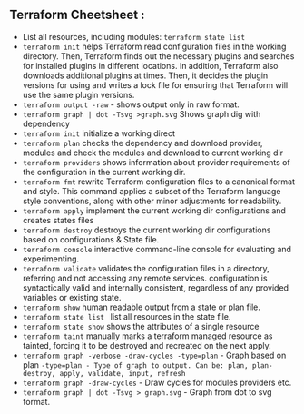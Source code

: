 ## Terraform Cheetsheet :

- List all resources, including modules: `terraform state list`
- `terraform init` helps Terraform read configuration files in the working directory. Then, Terraform finds out the necessary plugins and searches for installed plugins in different locations. In addition, Terraform also downloads additional plugins at times. Then, it decides the plugin versions for using and writes a lock file for ensuring that Terraform will use the same plugin versions. 
- `terraform output -raw` - shows output only in raw format.
- `terraform graph | dot -Tsvg >graph.svg` Shows graph dig with dependency 
- `terraform init` initialize a working direct
-	`terraform plan` checks the dependency and download provider, modules and check the modules and download to current working dir
-	`terraform providers` shows information about provider requirements of the configuration in the current working dir.
-	`terraform fmt` rewrite Terraform configuration files to a canonical format and style. This command applies a subset of the Terraform language style conventions, along with other minor adjustments for readability.
-	`terraform apply` implement the current working dir configurations and creates states files
-	`terraform destroy` destroys the current working dir configurations based on configurations & State file. 
-	 `terraform console` interactive command-line console for evaluating and experimenting.
-	`terraform validate` validates the configuration files in a directory, referring and not accessing any remote services. configuration is syntactically valid and internally consistent, regardless of any provided variables or existing state.
-	`terraform show` human readable output from a state or plan file.
-	`terraform state list ` list all resources in the state file.
-	`terraform state show` shows the attributes of a single resource
-	`terraform taint` manually marks a terraform managed resource as tainted, forcing it to be destroyed and recreated on the next apply.
- `terraform graph -verbose -draw-cycles -type=plan` - Graph based on plan
`-type=plan - Type of graph to output. Can be: plan, plan-destroy, apply, validate, input, refresh`
- `terraform graph -draw-cycles` - Draw cycles for modules providers etc.
- `terraform graph | dot -Tsvg > graph.svg` - Graph from dot to svg format.
